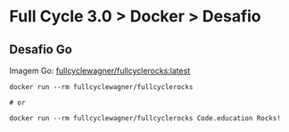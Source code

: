 # Full Cycle 3.0 > Docker > Desafio

## Desafio Go
Imagem Go: [fullcyclewagner/fullcyclerocks:latest](https://hub.docker.com/repository/docker/fullcyclewagner/fullcyclerocks)

```
docker run --rm fullcyclewagner/fullcyclerocks

# or

docker run --rm fullcyclewagner/fullcyclerocks Code.education Rocks!
```
